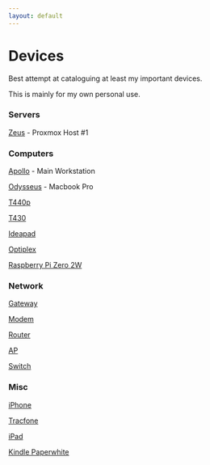 ```yaml
---
layout: default
---
```


# Devices

Best attempt at cataloguing at least my important devices.

This is mainly for my own personal use.

### Servers

[Zeus](/lab/devices/zeus.html) - Proxmox Host #1

### Computers

[Apollo](/lab/devices/apollo.html) - Main Workstation

[Odysseus](/lab/devices/odysseus.html) - Macbook Pro

[T440p](/lab/devices/t440p)

[T430](/lab/devices/t430)

[Ideapad](/lab/devices/ideapad)

[Optiplex](/lab/devices/optiplex)

[Raspberry Pi Zero 2W](/lab/devices/raspberry-pi)

### Network

[Gateway](/lab/devices/gateway)

[Modem](/lab/devices/modem)

[Router](/lab/devices/router)

[AP](/lab/devices/ap)

[Switch](/lab/devices/switch)

### Misc

[iPhone](/lab/devices/iphone)

[Tracfone](/lab/devices/tracfone)

[iPad](/lab/devices/ipad)

[Kindle Paperwhite](/lab/devices/kindle)

